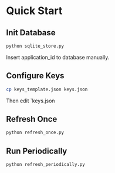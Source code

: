 # Quick Start

## Init Database

```bash
python sqlite_store.py
```

Insert application_id to database manually.

## Configure Keys

```bash
cp keys_template.json keys.json
```

Then edit `keys.json

## Refresh Once

```bash
python refresh_once.py
```

## Run Periodically

```bash
python refresh_periodically.py
```
